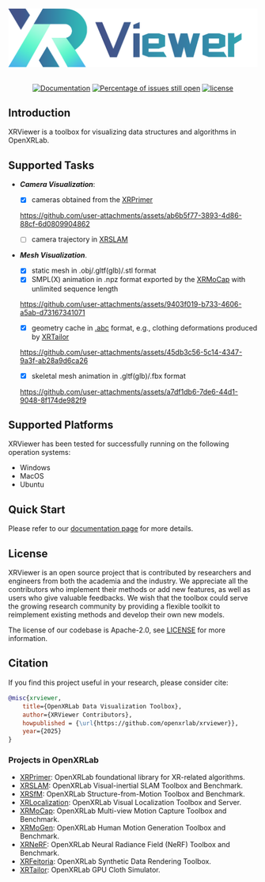 <br/>

<div align="center">
    <img src="resources/xrviewer_logo.png" width="600"/>
</div>

<br/>

<div align="center">

[![Documentation](https://readthedocs.org/projects/xrviewer/badge/?version=latest)](https://xrviewer.readthedocs.io/en/latest/?badge=latest)
[![Percentage of issues still open](https://isitmaintained.com/badge/open/openxrlab/xrviewer.svg)](https://github.com/openxrlab/xrviewer/issues)
[![license](https://img.shields.io/badge/License-Apache%202.0-blue.svg)](https://www.apache.org/licenses/LICENSE-2.0)

</div>

## Introduction


XRViewer is a toolbox for visualizing data structures and algorithms in OpenXRLab.

## Supported Tasks

- ***Camera Visualization***:
    - [x] cameras obtained from the [XRPrimer](https://github.com/openxrlab/xrprimer)

    https://github.com/user-attachments/assets/ab6b5f77-3893-4d86-88cf-6d0809904862

    - [ ] camera trajectory in [XRSLAM](https://github.com/openxrlab/xrslam)

- ***Mesh Visualization***.
    - [x] static mesh in .obj/.gltf(glb)/.stl format
    - [x] SMPL(X) animation in .npz format exported by the [XRMoCap](https://github.com/openxrlab/xrmocap) with unlimited sequence length

    https://github.com/user-attachments/assets/9403f019-b733-4606-a5ab-d73167341071

    - [x] geometry cache in [.abc](https://github.com/alembic/alembic) format, e.g., clothing deformations produced by [XRTailor](https://github.com/openxrlab/xrtailor)

    https://github.com/user-attachments/assets/45db3c56-5c14-4347-9a3f-ab28a9d6ca26

    - [x] skeletal mesh animation in .gltf(glb)/.fbx format

    https://github.com/user-attachments/assets/a7df1db6-7de6-44d1-9048-8f174de982f9

## Supported Platforms

XRViewer has been tested for successfully running on the following operation systems:
- Windows
- MacOS
- Ubuntu

## Quick Start

Please refer to our [documentation page](https://xrviewer.readthedocs.io) for more details.

## License

XRViewer is an open source project that is contributed by researchers and engineers from both the academia and the industry. We appreciate all the contributors who implement their methods or add new features, as well as users who give valuable feedbacks. We wish that the toolbox could serve the growing research community by providing a flexible toolkit to reimplement existing methods and develop their own new models.

The license of our codebase is Apache-2.0, see [LICENSE](LICENSE) for more information.


## Citation

If you find this project useful in your research, please consider cite:

```bibtex
@misc{xrviewer,
    title={OpenXRLab Data Visualization Toolbox},
    author={XRViewer Contributors},
    howpublished = {\url{https://github.com/openxrlab/xrviewer}},
    year={2025}
}
```

### Projects in OpenXRLab

- [XRPrimer](https://github.com/openxrlab/xrprimer): OpenXRLab foundational library for XR-related algorithms.
- [XRSLAM](https://github.com/openxrlab/xrslam): OpenXRLab Visual-inertial SLAM Toolbox and Benchmark.
- [XRSfM](https://github.com/openxrlab/xrsfm): OpenXRLab Structure-from-Motion Toolbox and Benchmark.
- [XRLocalization](https://github.com/openxrlab/xrlocalization): OpenXRLab Visual Localization Toolbox and Server.
- [XRMoCap](https://github.com/openxrlab/xrmocap): OpenXRLab Multi-view Motion Capture Toolbox and Benchmark.
- [XRMoGen](https://github.com/openxrlab/xrmogen): OpenXRLab Human Motion Generation Toolbox and Benchmark.
- [XRNeRF](https://github.com/openxrlab/xrnerf): OpenXRLab Neural Radiance Field (NeRF) Toolbox and Benchmark.
- [XRFeitoria](https://github.com/openxrlab/xrfeitoria): OpenXRLab Synthetic Data Rendering Toolbox.
- [XRTailor](https://github.com/openxrlab/xrtailor): OpenXRLab GPU Cloth Simulator.
